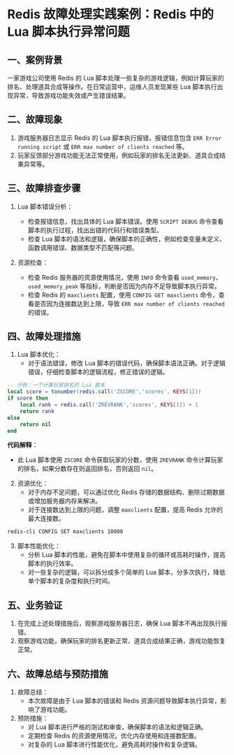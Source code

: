 # Redis 故障处理实践案例：Redis 中的 Lua 脚本执行异常问题

## 一、案例背景
一家游戏公司使用 Redis 的 Lua 脚本处理一些复杂的游戏逻辑，例如计算玩家的排名、处理道具合成等操作。在日常运营中，运维人员发现某些 Lua 脚本执行出现异常，导致游戏功能失效或产生错误结果。


## 二、故障现象
1. 游戏服务器日志显示 Redis 的 Lua 脚本执行报错，报错信息包含 `ERR Error running script` 或 `ERR max number of clients reached` 等。
2. 玩家反馈部分游戏功能无法正常使用，例如玩家的排名无法更新、道具合成结果异常等。


## 三、故障排查步骤
1. Lua 脚本错误分析：
    - 检查报错信息，找出具体的 Lua 脚本错误。使用 `SCRIPT DEBUG` 命令查看脚本的执行过程，找出出错的代码行和错误类型。
    - 检查 Lua 脚本的语法和逻辑，确保脚本的正确性，例如检查变量未定义、函数调用错误、数据类型不匹配等问题。


2. 资源检查：
    - 检查 Redis 服务器的资源使用情况，使用 `INFO` 命令查看 `used_memory`、`used_memory_peak` 等指标，判断是否因为内存不足导致脚本执行异常。
    - 检查 Redis 的 `maxclients` 配置，使用 `CONFIG GET maxclients` 命令，查看是否因为连接数达到上限，导致 `ERR max number of clients reached` 的错误。


## 四、故障处理措施
1. Lua 脚本优化：
    - 对于语法错误，修改 Lua 脚本的错误代码，确保脚本语法正确。对于逻辑错误，仔细检查脚本的逻辑流程，修正错误的逻辑。

```lua
-- 示例：一个计算玩家排名的 Lua 脚本
local score = tonumber(redis.call('ZSCORE','scores', KEYS[1]))
if score then
    local rank = redis.call('ZREVRANK','scores', KEYS[1]) + 1
    return rank
else
    return nil
end
```

**代码解释**：
- 此 Lua 脚本使用 `ZSCORE` 命令获取玩家的分数，使用 `ZREVRANK` 命令计算玩家的排名，如果分数存在则返回排名，否则返回 `nil`。


2. 资源优化：
    - 对于内存不足问题，可以通过优化 Redis 存储的数据结构、删除过期数据或增加服务器内存来解决。
    - 对于连接数达到上限的问题，调整 `maxclients` 配置，提高 Redis 允许的最大连接数。

```bash
redis-cli CONFIG SET maxclients 10000
```


3. 脚本性能优化：
    - 分析 Lua 脚本的性能，避免在脚本中使用复杂的循环或高耗时操作，提高脚本的执行效率。
    - 对一些复杂的逻辑，可以拆分成多个简单的 Lua 脚本，分多次执行，降低单个脚本的复杂度和执行时间。


## 五、业务验证
1. 在完成上述处理措施后，观察游戏服务器日志，确保 Lua 脚本不再出现执行报错。
2. 观察游戏功能，确保玩家的排名更新正常、道具合成结果正确，游戏功能恢复正常。


## 六、故障总结与预防措施
1. 故障总结：
    - 本次故障是由于 Lua 脚本的错误和 Redis 资源问题导致脚本执行异常，影响了游戏功能。
2. 预防措施：
    - 对 Lua 脚本进行严格的测试和审查，确保脚本的语法和逻辑正确。
    - 定期检查 Redis 的资源使用情况，优化内存使用和连接数配置。
    - 对复杂的 Lua 脚本进行性能优化，避免高耗时操作和复杂逻辑。
